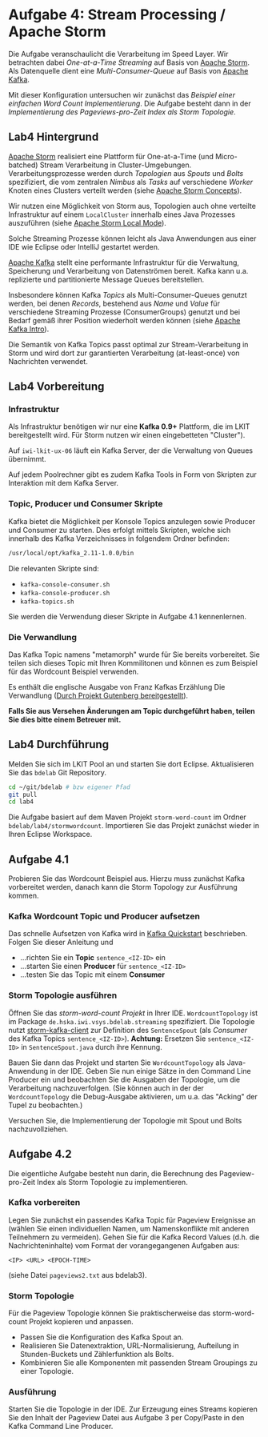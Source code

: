 # Aufgabe 4: Stream Processing / Apache Storm

Die Aufgabe veranschaulicht die Verarbeitung im Speed Layer. Wir betrachten
dabei *One-at-a-Time Streaming* auf Basis von [Apache
Storm](http://storm.apache.org/). Als Datenquelle dient eine
*Multi-Consumer-Queue* auf Basis von [Apache Kafka](http://kafka.apache.org/).

Mit dieser Konfiguration untersuchen wir zunächst das *Beispiel einer einfachen
Word Count Implementierung*. Die Aufgabe besteht dann in der *Implementierung
des Pageviews-pro-Zeit Index als Storm Topologie*.

## Lab4 Hintergrund

[Apache Storm](http://storm.apache.org/) realisiert eine Plattform für
One-at-a-Time (und Micro-batched) Stream Verarbeitung in Cluster-Umgebungen.
Verarbeitungsprozesse werden durch *Topologien* aus *Spouts* und *Bolts*
spezifiziert, die vom zentralen *Nimbus* als *Tasks* auf verschiedene *Worker*
Knoten eines Clusters verteilt werden (siehe [Apache Storm
Concepts](http://storm.apache.org/releases/current/Concepts.html)).

Wir nutzen eine Möglichkeit von Storm aus, Topologien auch ohne verteilte
Infrastruktur auf einem `LocalCluster` innerhalb eines Java Prozesses
auszuführen (siehe [Apache Storm Local
Mode](http://storm.apache.org/releases/current/Local-mode.html)).

Solche Streaming Prozesse können leicht als Java Anwendungen aus einer IDE wie
Eclipse oder IntelliJ gestartet werden.

[Apache Kafka](http://kafka.apache.org/) stellt eine performante Infrastruktur
für die Verwaltung, Speicherung und Verarbeitung von Datenströmen bereit. Kafka
kann u.a. replizierte und partitionierte Message Queues bereitstellen.

Insbesondere können Kafka *Topics* als Multi-Consumer-Queues genutzt werden, bei
denen *Records*, bestehend aus *Name* und *Value* für verschiedene Streaming
Prozesse (ConsumerGroups) genutzt und bei Bedarf gemäß ihrer Position wiederholt
werden können (siehe [Apache Kafka Intro](http://kafka.apache.org/intro)).

Die Semantik von Kafka Topics passt optimal zur Stream-Verarbeitung in Storm und
wird dort zur garantierten Verarbeitung (at-least-once) von Nachrichten
verwendet.

## Lab4 Vorbereitung

### Infrastruktur

Als Infrastruktur benötigen wir nur eine **Kafka 0.9+** Plattform, die im LKIT
bereitgestellt wird. Für Storm nutzen wir einen eingebetteten "Cluster").

Auf `iwi-lkit-ux-06` läuft ein Kafka Server, der die Verwaltung von Queues
übernimmt.

Auf jedem Poolrechner gibt es zudem Kafka Tools in Form von Skripten zur
Interaktion mit dem Kafka Server.

### Topic, Producer und Consumer Skripte

Kafka bietet die Möglichkeit per Konsole Topics anzulegen sowie Producer und
Consumer zu starten. Dies erfolgt mittels Skripten, welche sich innerhalb des
Kafka Verzeichnisses in folgendem Ordner befinden:

```bash
/usr/local/opt/kafka_2.11-1.0.0/bin
```

Die relevanten Skripte sind:  

- `kafka-console-consumer.sh`
- `kafka-console-producer.sh`  
- `kafka-topics.sh`

Sie werden die Verwendung dieser Skripte in Aufgabe 4.1 kennenlernen.

### Die Verwandlung

Das Kafka Topic namens "metamorph" wurde für Sie bereits vorbereitet. Sie teilen
sich dieses Topic mit Ihren Kommilitonen und können es zum Beispiel für das
Wordcount Beispiel verwenden.

Es enthält die englische Ausgabe von Franz Kafkas Erzählung Die Verwandlung
([Durch Projekt Gutenberg
bereitgestellt](http://www.gutenberg.org/ebooks/5200)).

**Falls Sie aus Versehen Änderungen am Topic durchgeführt haben, teilen Sie dies
bitte einem Betreuer mit.**

## Lab4 Durchführung

Melden Sie sich im LKIT Pool an und starten Sie dort Eclipse. Aktualisieren Sie
das `bdelab` Git Repository.

```bash
cd ~/git/bdelab # bzw eigener Pfad
git pull
cd lab4
```

Die Aufgabe basiert auf dem Maven Projekt `storm-word-count` im Ordner
`bdelab/lab4/stormwordcount`. Importieren Sie das Projekt zunächst wieder in
Ihren Eclipse Workspace.

## Aufgabe 4.1

Probieren Sie das Wordcount Beispiel aus. Hierzu muss zunächst Kafka vorbereitet
werden, danach kann die Storm Topology zur Ausführung kommen.

### Kafka Wordcount Topic und Producer aufsetzen

Das schnelle Aufsetzen von Kafka wird in [Kafka
Quickstart](http://kafka.apache.org/quickstart) beschrieben. Folgen Sie dieser
Anleitung und

- ...richten Sie ein **Topic** `sentence_<IZ-ID>` ein
- ...starten Sie einen **Producer** für `sentence_<IZ-ID>`
- ...testen Sie das Topic mit einem **Consumer**

### Storm Topologie ausführen

Öffnen Sie das *storm-word-count Projekt* in Ihrer IDE. `WordcountTopology` ist
im Package `de.hska.iwi.vsys.bdelab.streaming` spezifiziert. Die Topologie nutzt
[storm-kafka-client](https://github.com/apache/storm/tree/v1.0.2/external/storm-kafka-client)
zur Definition des `SentenceSpout` (als *Consumer* des Kafka Topics
`sentence_<IZ-ID>`). **Achtung:** Ersetzen Sie `sentence_<IZ-ID>` in
`SentenceSpout.java` durch ihre Kennung.

Bauen Sie dann das Projekt und starten Sie `WordcountTopology` als
Java-Anwendung in der IDE. Geben Sie nun einige Sätze in den Command Line
Producer ein und beobachten Sie die Ausgaben der Topologie, um die Verarbeitung
nachzuverfolgen. (Sie können auch in der der `WordcountTopology` die
Debug-Ausgabe aktivieren, um u.a. das "Acking" der Tupel zu beobachten.)

Versuchen Sie, die Implementierung der Topologie mit Spout und Bolts
nachzuvollziehen.

## Aufgabe 4.2

Die eigentliche Aufgabe besteht nun darin, die Berechnung des Pageview-pro-Zeit
Index als Storm Topologie zu implementieren.

### Kafka vorbereiten

Legen Sie zunächst ein passendes Kafka Topic für Pageview Ereignisse an (wählen
Sie einen individuellen Namen, um Namenskonflikte mit anderen Teilnehmern zu
vermeiden). Gehen Sie für die Kafka Record Values (d.h. die Nachrichteninhalte)
vom Format der vorangegangenen Aufgaben aus:

```text
<IP> <URL> <EPOCH-TIME>
```

(siehe Datei `pageviews2.txt` aus bdelab3).

### Storm Topologie

Für die Pageview Topologie können Sie praktischerweise das storm-word-count
Projekt kopieren und anpassen.

- Passen Sie die Konfiguration des Kafka Spout an.
- Realisieren Sie Datenextraktion, URL-Normalisierung, Aufteilung in
  Stunden-Buckets und Zählerfunktion als Bolts.
- Kombinieren Sie alle Komponenten mit passenden Stream Groupings zu einer
  Topologie.

### Ausführung

Starten Sie die Topologie in der IDE. Zur Erzeugung eines Streams kopieren Sie
den Inhalt der Pageview Datei aus Aufgabe 3 per Copy/Paste in den Kafka Command
Line Producer.